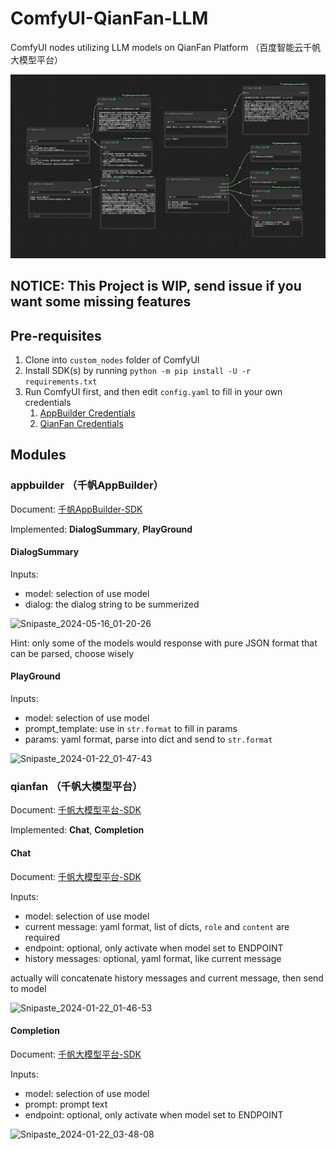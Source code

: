 # ComfyUI-QianFan-LLM

ComfyUI nodes utilizing LLM models on QianFan Platform （百度智能云千帆大模型平台）

![Qianfan-LLM](img/QianfanLLM.png)

## NOTICE: This Project is WIP, send issue if you want some missing features

## Pre-requisites

1. Clone into `custom_nodes` folder of ComfyUI
2. Install SDK(s) by running `python -m pip install -U -r requirements.txt`
3. Run ComfyUI first, and then edit `config.yaml` to fill in your own credentials
    1. [AppBuilder Credentials](https://cloud.baidu.com/doc/AppBuilder/s/Flpv3oxup)
    2. [QianFan Credentials](https://cloud.baidu.com/doc/WENXINWORKSHOP/s/3lmokh7n6#%E3%80%90%E6%8E%A8%E8%8D%90%E3%80%91%E4%BD%BF%E7%94%A8%E5%AE%89%E5%85%A8%E8%AE%A4%E8%AF%81aksk%E9%89%B4%E6%9D%83%E8%B0%83%E7%94%A8%E6%B5%81%E7%A8%8B)

## Modules

### appbuilder （千帆AppBuilder）

Document: [千帆AppBuilder-SDK](https://cloud.baidu.com/doc/AppBuilder/s/Glqb6dfiz)

Implemented: **DialogSummary**, **PlayGround**

#### DialogSummary

Inputs:

- model: selection of use model
- dialog: the dialog string to be summerized

![Snipaste_2024-05-16_01-20-26](https://github.com/SLAPaper/ComfyUI-QianFan-LLM/assets/7543632/5a98aed7-0ab4-482a-b493-20e66b61fe65)

Hint: only some of the models would response with pure JSON format that can be parsed, choose wisely

#### PlayGround

Inputs:

- model: selection of use model
- prompt_template: use in `str.format` to fill in params
- params: yaml format, parse into dict and send to `str.format`

![Snipaste_2024-01-22_01-47-43](https://github.com/SLAPaper/ComfyUI-QianFan-LLM/assets/7543632/1e42bb59-136d-49c0-b599-c7ee969fb673)

### qianfan （千帆大模型平台）

Document: [千帆大模型平台-SDK](https://cloud.baidu.com/doc/WENXINWORKSHOP/s/wlmhm7vuo)

Implemented: **Chat**, **Completion**

#### Chat

Document: [千帆大模型平台-SDK](https://cloud.baidu.com/doc/WENXINWORKSHOP/s/xlmokikxe)

Inputs:

- model: selection of use model
- current message: yaml format, list of dicts, `role` and `content` are required
- endpoint: optional, only activate when model set to ENDPOINT
- history messages: optional, yaml format, like current message

actually will concatenate history messages and current message, then send to model

![Snipaste_2024-01-22_01-46-53](https://github.com/SLAPaper/ComfyUI-QianFan-LLM/assets/7543632/618fad3c-ccff-4b26-82d1-02681f826076)

#### Completion

Document: [千帆大模型平台-SDK](https://cloud.baidu.com/doc/WENXINWORKSHOP/s/vlmokjd30)

Inputs:

- model: selection of use model
- prompt: prompt text
- endpoint: optional, only activate when model set to ENDPOINT

![Snipaste_2024-01-22_03-48-08](https://github.com/SLAPaper/ComfyUI-QianFan-LLM/assets/7543632/a541431d-c872-4f1a-bcd2-48114fbe96d9)
